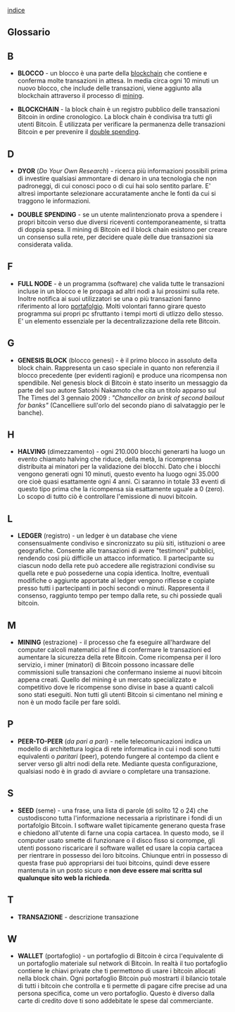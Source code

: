 [indice](README.md)
## Glossario
## B
* <a name="blocco"></a>__BLOCCO__ - un blocco è una parte della [blockchain](#blockchain) che contiene e conferma molte transazioni in attesa. In media circa ogni 10 minuti un nuovo blocco, che include delle transazioni, viene aggiunto alla blockchain attraverso il processo di [mining](#minare).

* <a name="blockchain"></a>__BLOCKCHAIN__ - la block chain è un registro pubblico delle transazioni Bitcoin in ordine cronologico. La block chain è condivisa tra tutti gli utenti Bitcoin. È utilizzata per verificare la permanenza delle transazioni Bitcoin e per prevenire il [double spending](#doublespend).

## D
* <a name="dyor"></a>__DYOR__ (_Do Your Own Research_) - ricerca più informazioni possibili prima di investire qualsiasi ammontare di denaro in una tecnologia che non padroneggi, di cui conosci poco o di cui hai solo sentito parlare. E' altresì importante selezionare accuratamente anche le fonti da cui si traggono le informazioni.

* <a neame="doublespend"></a>__DOUBLE SPENDING__ - se un utente malintenzionato prova a spendere i propri bitcoin verso due diversi riceventi contemporaneamente, si tratta di doppia spesa. Il mining di Bitcoin ed il block chain esistono per creare un consenso sulla rete, per decidere quale delle due transazioni sia considerata valida.

## F
* <a name="fullnode"></a>__FULL NODE__ - è un programma (software) che valida tutte le transazioni incluse in un blocco e le propaga ad altri nodi a lui prossimi sulla rete. Inoltre notifica ai suoi utilizzatori se una o più transazioni fanno riferimento al loro [portafolgio](#wallet). Molti volontari fanno girare questo programma sui propri pc sfruttanto i tempi morti di utlizzo dello stesso. E' un elemento essenziale per la decentralizzazione della rete Bitcoin.

## G
* <a name="genesisblock"></a>__GENESIS BLOCK__ (blocco genesi) - è il primo blocco in assoluto della block chain. Rappresenta un caso speciale in quanto non referenzia il blocco precedente (per evidenti ragioni) e produce una ricompensa non spendibile. Nel genesis block di Bitcoin è stato inserito un messaggio da parte del suo autore Satoshi Nakamoto che cita un titolo apparso sul The Times del 3 gennaio 2009 : _"Chancellor on brink of second bailout for banks"_ (Cancelliere sull'orlo del secondo piano di salvataggio per le banche).

## H
* <a name="halving"></a>__HALVING__ (dimezzamento) - ogni 210.000 blocchi generarti ha luogo un evento chiamato halving che riduce, della metà, la ricomprensa distribuita ai minatori per la validazione dei blocchi. Dato che i blocchi vengono generati ogni 10 minuti, questo evento ha luogo ogni 35.000 ore cioè quasi esattamente ogni 4 anni. Ci saranno in totale 33 eventi di questo tipo prima che la ricompensa sia esattamente uguale a 0 (zero). Lo scopo di tutto ciò è controllare l'emissione di nuovi bitcoin.

## L
* <a name="ledger"></a>__LEDGER__ (registro) - un ledger è un database che viene consensualmente condiviso e sincronizzato su più siti, istituzioni o aree geografiche. Consente alle transazioni di avere "testimoni" pubblici, rendendo così più difficile un attacco informatico. Il partecipante su ciascun nodo della rete può accedere alle registrazioni condivise su quella rete e può possederne una copia identica. Inoltre, eventuali modifiche o aggiunte apportate al ledger vengono riflesse e copiate presso tutti i partecipanti in pochi secondi o minuti. Rappresenta il consenso, raggiunto tempo per tempo dalla rete, su chi possiede quali bitcoin.

## M
* <a name="minare"></a>__MINING__ (estrazione) - il processo che fa eseguire all'hardware del computer calcoli matematici al fine di confermare le transazioni ed aumentare la sicurezza della rete Bitcoin. Come ricompensa per il loro servizio, i miner (minatori) di Bitcoin possono incassare delle commissioni sulle transazioni che confermano insieme ai nuovi bitcoin appena creati. Quello del mining è un mercato specializzato e competitivo dove le ricompense sono divise in base a quanti calcoli sono stati eseguiti. Non tutti gli utenti Bitcoin si cimentano nel mining e non è un modo facile per fare soldi.

## P
* <a name="p2p"></a>__PEER-TO-PEER__ (_da pari a pari_) -  nelle telecomunicazioni indica un modello di architettura logica di rete informatica in cui i nodi sono tutti equivalenti o _paritari_ (peer), potendo fungere al contempo da client e server verso gli altri nodi della rete. Mediante questa configurazione, qualsiasi nodo è in grado di avviare o completare una transazione.

## S
* <a name="seed"></a>__SEED__ (seme) - una frase, una lista di parole (di solito 12 o 24) che custodiscono tutta l'informazione necessaria a ripristinare i fondi di un portafolgio Bitcoin. I software wallet tipicamente generano questa frase e chiedono all'utente di farne una copia cartacea. In questo modo, se il computer usato smette di funzionare o il disco fisso si corrompe,  gli utenti possono riscaricare il software wallet ed usare la copia cartacea per rientrare in possesso dei loro bitcoins.
Chiunque entri in possesso di questa frase può appropriarsi dei tuoi bitcoins, quindi deve essere mantenuta in un posto sicuro e __non deve essere mai scritta sul qualunque sito web la richieda__. 
## T
* <a name="transazione"></a>__TRANSAZIONE__ - descrizione transazione

## W
* <a name="wallet"></a>__WALLET__ (portafoglio) - un portafoglio di Bitcoin è circa l'equivalente di un portafoglio materiale sul network di Bitcoin. In realtà il tuo portafoglio contiene le chiavi private che ti permettono di usare i bitcoin allocati nella block chain. Ogni portafoglio Bitcoin può mostrarti il bilancio totale di tutti i bitcoin che controlla e ti permette di pagare cifre precise ad una persona specifica, come un vero portafoglio. Questo è diverso dalla carte di credito dove ti sono addebitate le spese dal commerciante.
